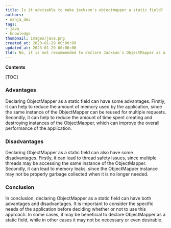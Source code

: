 ```yaml
---
title: Is it advisable to make jackson's objectmapper a static field?
authors:
- nanja_dev
tags:
- java
- knowledge
thumbnail: images/java.png
created_at: 2023-01-29 00:00:00
updated_at: 2023-01-29 00:00:00
tldr: No, it is not recommended to declare Jackson`s ObjectMapper as a static field in Java.
---
```


**Contents**

[TOC]

### Advantages

Declaring ObjectMapper as a static field can have some advantages. Firstly, it can help to reduce the amount of memory used by the application, since the same instance of the ObjectMapper can be reused for multiple requests. Secondly, it can help to reduce the amount of time spent creating and destroying instances of the ObjectMapper, which can improve the overall performance of the application.

### Disadvantages

Declaring ObjectMapper as a static field can also have some disadvantages. Firstly, it can lead to thread safety issues, since multiple threads may be accessing the same instance of the ObjectMapper. Secondly, it can lead to memory leaks, since the ObjectMapper instance may not be properly garbage collected when it is no longer needed.

### Conclusion

In conclusion, declaring ObjectMapper as a static field can have both advantages and disadvantages. It is important to consider the specific needs of the application before deciding whether or not to use this approach. In some cases, it may be beneficial to declare ObjectMapper as a static field, while in other cases it may not be necessary or even desirable.
